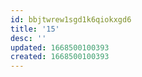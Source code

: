 ```yaml
---
id: bbjtwrew1sgd1k6qiokxgd6
title: '15'
desc: ''
updated: 1668500100393
created: 1668500100393
---
```

